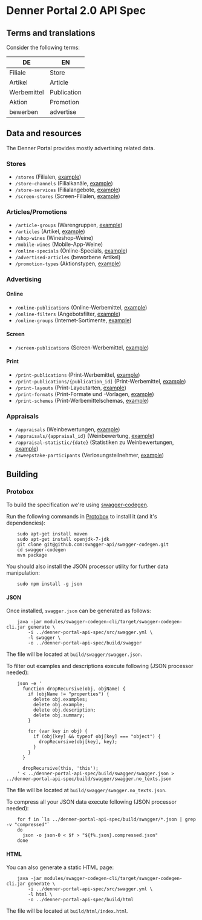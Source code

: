 # Denner Portal 2.0 API Spec

## Terms and translations
Consider the following terms:

| DE          | EN          |
|-------------|-------------|
| Filiale     | Store       |
| Artikel     | Article     |
| Werbemittel | Publication |
| Aktion      | Promotion   |
| bewerben    | advertise   |

## Data and resources
The Denner Portal provides mostly advertising related data.

### Stores

* `/stores` (Filialen, [example](examples/stores.json))
* `/store-channels` (Filialkanäle, [example](examples/store-channels.json))
* `/store-services` (Filialangebote, [example](examples/store-services.json))
* `/screen-stores` (Screen-Filialen, [example](examples/screen-stores.json))

### Articles/Promotions

* `/article-groups` (Warengruppen, [example](examples/article-groups.json))
* `/articles` (Artikel, [example](examples/articles.json))
* `/shop-wines` (Wineshop-Weine)
* `/mobile-wines` (Mobile-App-Weine)
* `/online-specials` (Online-Specials, [example](examples/online-specials.json))
* `/advertised-articles` (beworbene Artikel)
* `/promotion-types` (Aktionstypen, [example](examples/promotion-types.json))

### Advertising

#### Online
* `/online-publications` (Online-Werbemittel, [example](examples/online-publications.json))
* `/online-filters` (Angebotsfilter, [example](examples/online-filters.json))
* `/online-groups` (Internet-Sortimente, [example](examples/online-groups.json))

#### Screen
* `/screen-publications` (Screen-Werbemittel, [example](examples/screen-publications.json))

#### Print
* `/print-publications` (Print-Werbemittel, [example](examples/print-publications.json))
* `/print-publications/{publication_id]` (Print-Werbemittel, [example](examples/print-publication.json))
* `/print-layouts` (Print-Layoutarten, [example](examples/print-layouts.json))
* `/print-formats` (Print-Formate und -Vorlagen, [example](examples/print-formats.json))
* `/print-schemes` (Print-Werbemittelschemas, [example](examples/print-schemes.json))

### Appraisals
* `/appraisals` (Weinbewertungen, [example](examples/appraisals.json))
* `/appraisals/{appraisal_id}` (Weinbewertung, [example](examples/appraisal.json))
* `/appraisal-statistic/{date}` (Statistiken zu Weinbewertungen, [example](examples/appraisal-statistic.json))
* `/sweepstake-participants` (Verlosungsteilnehmer, [example](examples/sweepstake-participants.json))

## Building

### Protobox
To build the specification we're using [swagger-codegen](https://github.com/swagger-api/swagger-codegen).

Run the following commands in [Protobox](https://bitbucket.org/detailnet/protobox) to install it (and it's dependencies):

        sudo apt-get install maven
        sudo apt-get install openjdk-7-jdk
        git clone git@github.com:swagger-api/swagger-codegen.git
        cd swagger-codegen
        mvn package
        
You should also install the JSON processor utility for further data manipulation:
        
        sudo npm install -g json
  

#### JSON
Once installed, `swagger.json` can be generated as follows:

        java -jar modules/swagger-codegen-cli/target/swagger-codegen-cli.jar generate \
            -i ../denner-portal-api-spec/src/swagger.yml \
            -l swagger \
            -o ../denner-portal-api-spec/build/swagger
        
The file will be located at `build/swagger/swagger.json`.

To filter out examples and descriptions execute following (JSON processor needed):
 
        json -e '
          function dropRecursive(obj, objName) {
            if (objName != "properties") {
              delete obj.examples;
              delete obj.example;
              delete obj.description;
              delete obj.summary;
            }
            
            for (var key in obj) {
              if (obj[key] && typeof obj[key] === "object") { 
                dropRecursive(obj[key], key);
              }
            }
          }
          
          dropRecursive(this, 'this');
        ' < ../denner-portal-api-spec/build/swagger/swagger.json > ../denner-portal-api-spec/build/swagger/swagger.no_texts.json

The file will be located at `build/swagger/swagger.no_texts.json`.

To compress all your JSON data execute following (JSON processor needed):

        for f in `ls ../denner-portal-api-spec/build/swagger/*.json | grep -v "compressed"`
        do 
          json -o json-0 < $f > "${f%.json}.compressed.json"
        done

#### HTML
You can also generate a static HTML page:

        java -jar modules/swagger-codegen-cli/target/swagger-codegen-cli.jar generate \
            -i ../denner-portal-api-spec/src/swagger.yml \
            -l html \
            -o ../denner-portal-api-spec/build/html
            
The file will be located at `build/html/index.html`.
